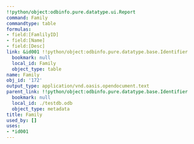 ```yaml
---
!!python/object:odbinfo.pure.datatype.ui.Report
command: Family
commandtype: table
formulas:
- field:[FamlilyID]
- field:[Name]
- field:[Desc]
link: &id001 !!python/object:odbinfo.pure.datatype.base.Identifier
  bookmark: null
  local_id: Family
  object_type: table
name: Family
obj_id: '172'
output_type: application/vnd.oasis.opendocument.text
parent_link: !!python/object:odbinfo.pure.datatype.base.Identifier
  bookmark: null
  local_id: ./testdb.odb
  object_type: metadata
title: Family
used_by: []
uses:
- *id001
---
```

